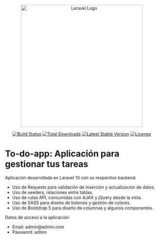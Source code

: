 <p align="center"><a href="https://laravel.com" target="_blank"><img src="https://raw.githubusercontent.com/laravel/art/master/logo-lockup/5%20SVG/2%20CMYK/1%20Full%20Color/laravel-logolockup-cmyk-red.svg" width="400" alt="Laravel Logo"></a></p>

<p align="center">
<a href="https://github.com/laravel/framework/actions"><img src="https://github.com/laravel/framework/workflows/tests/badge.svg" alt="Build Status"></a>
<a href="https://packagist.org/packages/laravel/framework"><img src="https://img.shields.io/packagist/dt/laravel/framework" alt="Total Downloads"></a>
<a href="https://packagist.org/packages/laravel/framework"><img src="https://img.shields.io/packagist/v/laravel/framework" alt="Latest Stable Version"></a>
<a href="https://packagist.org/packages/laravel/framework"><img src="https://img.shields.io/packagist/l/laravel/framework" alt="License"></a>
</p>

<h1>To-do-app: Aplicación para gestionar tus tareas</h1>

<p>Aplicación desarrollada en Laravel 10 con su respectivo backend.</p>

<ul>
    <li>Uso de Requests para validación de inserción y actualización de datos.</li>
    <li>Uso de seeders, relaciones entre tablas.</li>
    <li>Uso de rutas API, consumidas con AJAX y jQuery desde la vista.</li>
    <li>Uso de SASS para diseño de botones y gestión de colores.</li>
    <li>Uso de Bootstrap 5 para diseño de columnas y algunos componentes.</li>
</ul>

<p>Datos de acceso a la aplicación:</p>
<ul>
    <li>Email: admin@admin.com</li>
    <li>Password: admin</li>
</ul>
